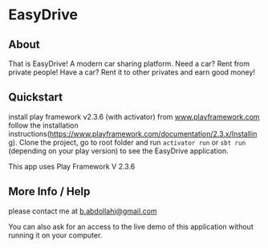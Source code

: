 # EasyDrive

## About
That is EasyDrive! A modern car sharing platform. Need a car? Rent from private people! Have a car? Rent it to other privates and earn good money!


## Quickstart
install play framework v2.3.6 (with activator) from www.playframework.com follow the installation instructions(https://www.playframework.com/documentation/2.3.x/Installing). Clone the project, go to root folder and run `activator run` or `sbt run` (depending on your play version) to see the EasyDrive application.

This app uses Play Framework V 2.3.6

## More Info / Help
please contact me at b.abdollahi@gmail.com

You can also ask for an access to the live demo of this application without running it on your computer.